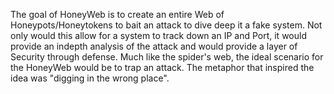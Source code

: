 The goal of HoneyWeb is to create an entire Web of Honeypots/Honeytokens to bait an attack to dive deep it a fake system. Not only would this allow for a system to track down an IP and Port, it would provide an indepth analysis of the attack and would provide a layer of Security through defense. Much like the spider's web, the ideal scenario for the HoneyWeb would be to trap an attack. The metaphor that inspired the idea was "digging in the wrong place".
